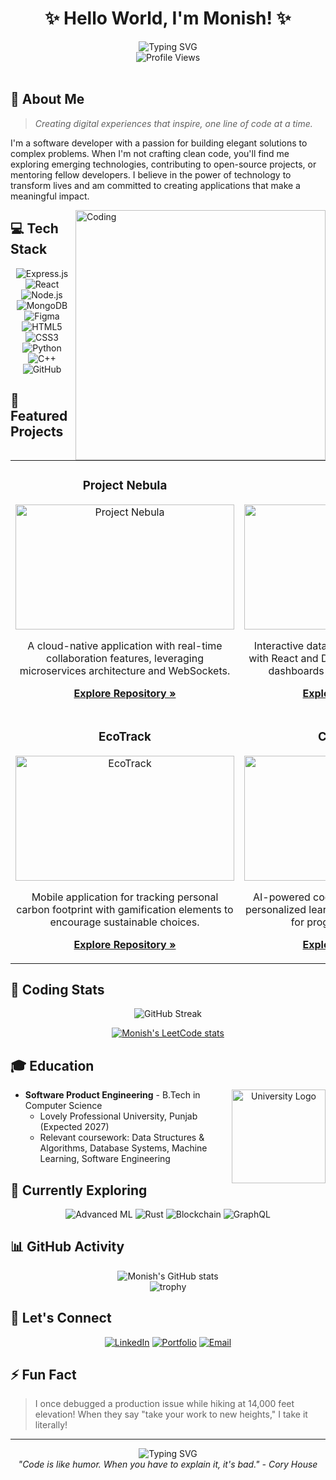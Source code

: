 # <div align="center">✨ Hello World, I'm Monish! ✨</div>

<div align="center">
  <img src="https://readme-typing-svg.herokuapp.com?font=Fira+Code&size=32&duration=3000&pause=1000&color=6A5ACD&center=true&vCenter=true&width=600&lines=Full-Stack+Developer;Cloud+Solutions+Architect;Problem+Solver;Continuous+Learner" alt="Typing SVG" />
</div>

<div align="center">
  <img src="https://komarev.com/ghpvc/?username=Monish892&color=blueviolet&style=for-the-badge" alt="Profile Views" />
</div>

<br>

## 🌟 About Me

> *Creating digital experiences that inspire, one line of code at a time.*

I'm a software developer with a passion for building elegant solutions to complex problems. When I'm not crafting clean code, you'll find me exploring emerging technologies, contributing to open-source projects, or mentoring fellow developers. I believe in the power of technology to transform lives and am committed to creating applications that make a meaningful impact.

<img align="right" alt="Coding" width="400" src="/api/placeholder/400/300" />

## 💻 Tech Stack

<div align="center">
  
  ![Express.js](https://img.shields.io/badge/Express.js-404D59?style=for-the-badge)
  ![React](https://img.shields.io/badge/React-20232A?style=for-the-badge&logo=react&logoColor=61DAFB)
  ![Node.js](https://img.shields.io/badge/Node.js-43853D?style=for-the-badge&logo=node.js&logoColor=white)
  ![MongoDB](https://img.shields.io/badge/MongoDB-47A248?style=for-the-badge&logo=mongodb&logoColor=white)
  ![Figma](https://img.shields.io/badge/Figma-F24E1E?style=for-the-badge&logo=figma&logoColor=white)
  ![HTML5](https://img.shields.io/badge/HTML5-E34F26?style=for-the-badge&logo=html5&logoColor=white)
  ![CSS3](https://img.shields.io/badge/CSS3-1572B6?style=for-the-badge&logo=css3&logoColor=white)
  ![Python](https://img.shields.io/badge/Python-3776AB?style=for-the-badge&logo=python&logoColor=white)
  ![C++](https://img.shields.io/badge/C++-00599C?style=for-the-badge&logo=c%2B%2B&logoColor=white)
  ![GitHub](https://img.shields.io/badge/GitHub-100000?style=for-the-badge&logo=github&logoColor=white)
  
</div>

## 🚀 Featured Projects

<table>
  <tr>
    <td width="50%">
      <h3 align="center">Project Nebula</h3>
      <div align="center">
        <img src="/api/placeholder/350/200" alt="Project Nebula" width="350" height="200"/>
        <p>A cloud-native application with real-time collaboration features, leveraging microservices architecture and WebSockets.</p>
        <p><a href="https://github.com/Monish892/project-nebula"><strong>Explore Repository »</strong></a></p>
      </div>
    </td>
    <td width="50%">
      <h3 align="center">DataFlow</h3>
      <div align="center">
        <img src="/api/placeholder/350/200" alt="DataFlow" width="350" height="200"/>
        <p>Interactive data visualization platform built with React and D3.js, featuring customizable dashboards and real-time analytics.</p>
        <p><a href="https://github.com/Monish892/dataflow"><strong>Explore Repository »</strong></a></p>
      </div>
    </td>
  </tr>
  <tr>
    <td width="50%">
      <h3 align="center">EcoTrack</h3>
      <div align="center">
        <img src="/api/placeholder/350/200" alt="EcoTrack" width="350" height="200"/>
        <p>Mobile application for tracking personal carbon footprint with gamification elements to encourage sustainable choices.</p>
        <p><a href="https://github.com/Monish892/ecotrack"><strong>Explore Repository »</strong></a></p>
      </div>
    </td>
    <td width="50%">
      <h3 align="center">CodeMentor</h3>
      <div align="center">
        <img src="/api/placeholder/350/200" alt="CodeMentor" width="350" height="200"/>
        <p>AI-powered coding assistant that provides personalized learning paths and code reviews for programming students.</p>
        <p><a href="https://github.com/Monish892/codementor"><strong>Explore Repository »</strong></a></p>
      </div>
    </td>
  </tr>
</table>

## 🧩 Coding Stats

<div align="center">
  <img src="https://github-readme-streak-stats.herokuapp.com/?user=Monish892&theme=tokyonight" alt="GitHub Streak" />
</div>

<div align="center">
  
  [![Monish's LeetCode stats](https://leetcard.jacoblin.cool/Monish892?theme=dark&font=Baloo%202&ext=contest)](https://leetcode.com/Monish892/)
  
</div>

## 🎓 Education

<div align="center">
  <img src="/api/placeholder/150/150" alt="University Logo" width="150" height="150" align="right"/>
</div>

- **Software Product Engineering** - B.Tech in Computer Science
  - Lovely Professional University, Punjab (Expected 2027)
  - Relevant coursework: Data Structures & Algorithms, Database Systems, Machine Learning, Software Engineering

## 🌱 Currently Exploring

<div align="center">
  
  ![Advanced ML](https://img.shields.io/badge/Advanced_ML-FF6F00?style=for-the-badge&logo=tensorflow&logoColor=white)
  ![Rust](https://img.shields.io/badge/Rust-000000?style=for-the-badge&logo=rust&logoColor=white)
  ![Blockchain](https://img.shields.io/badge/Blockchain-121D33?style=for-the-badge&logo=bitcoin&logoColor=white)
  ![GraphQL](https://img.shields.io/badge/GraphQL-E10098?style=for-the-badge&logo=graphql&logoColor=white)
  
</div>

## 📊 GitHub Activity

<div align="center">
  <img src="https://github-readme-stats.vercel.app/api?username=Monish892&show_icons=true&theme=radical" alt="Monish's GitHub stats" />
</div>

<div align="center">
  <img src="https://github-profile-trophy.vercel.app/?username=Monish892&theme=discord&column=7" alt="trophy" />
</div>

## 💬 Let's Connect

<div align="center">
  
  [![LinkedIn](https://img.shields.io/badge/LinkedIn-0077B5?style=for-the-badge&logo=linkedin&logoColor=white)](https://linkedin.com/in/monish-developer)
  [![Portfolio](https://img.shields.io/badge/Portfolio-1E1E2E?style=for-the-badge&logo=vercel&logoColor=white)](https://monish-dev.io)
  [![Email](https://img.shields.io/badge/Email-D14836?style=for-the-badge&logo=gmail&logoColor=white)](mailto:gr.monish.s65@kalvium.community)
  
</div>

## ⚡ Fun Fact

> I once debugged a production issue while hiking at 14,000 feet elevation! When they say "take your work to new heights," I take it literally!

---

<div align="center">
  <img src="https://readme-typing-svg.herokuapp.com?font=Fira+Code&size=24&duration=3000&pause=1000&color=6A5ACD&center=true&vCenter=true&width=600&lines=Thanks+for+visiting+my+profile!;Let's+build+something+amazing+together!" alt="Typing SVG" />
</div>

<div align="center">
  <em>"Code is like humor. When you have to explain it, it's bad." - Cory House</em>
</div>
